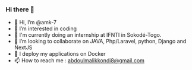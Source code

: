 ### Hi there 👋 
- 👋 Hi, I’m @amk-7
- 👀 I’m interested in coding
- 🌱 I'm currently doing an internship at IFNTI in Sokodé-Togo.
- 💞️ I’m looking to collaborate on JAVA, Php/Laravel, python, Django and NextJS
- 🐳 I deploy my applications on Docker
- 📫 How to reach me : abdoulmalikkondi8@gmail.com
